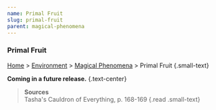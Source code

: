 ```yaml
---
name: Primal Fruit
slug: primal-fruit
parent: magical-phenomena
---
```

### Primal Fruit
[Home](dm-operations-center) > [Environment](environment-menu) > [Magical Phenomena](magical-phenomena) > Primal Fruit {.small-text}

**Coming in a future release.** {.text-center}


> **Sources** <br/>
> Tasha's Cauldron of Everything, p. 168-169
{.read .small-text}